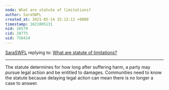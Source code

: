 ```yaml
---
node: What are statute of limitations? 
author: SaraSWFL
created_at: 2021-05-14 15:12:11 +0000
timestamp: 1621005131
nid: 26579
cid: 28775
uid: 756414
---
```




[SaraSWFL](../profile/SaraSWFL) replying to: [What are statute of limitations? ](../notes/amocorro/05-13-2021/what-are-statute-of-limitations)

----
The statute determines for how long after suffering harm, a party may pursue legal action and be entitled to damages. Communities need to know the statute because delaying legal action can mean there is no longer a case to answer.